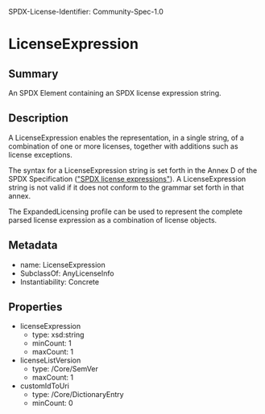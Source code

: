 SPDX-License-Identifier: Community-Spec-1.0

# LicenseExpression

## Summary

An SPDX Element containing an SPDX license expression string.

## Description

A LicenseExpression enables the representation, in a single string, of a
combination of one or more licenses, together with additions such as license
exceptions.

The syntax for a LicenseExpression string is set forth in the Annex D
of the SPDX Specification
(["SPDX license expressions"](https://spdx.github.io/spdx-spec/v3.0/annexes/SPDX-license-expressions/)).
A LicenseExpression string is not valid if it does not conform to the grammar
set forth in that annex.

The ExpandedLicensing profile can be used to represent the complete parsed
license expression as a combination of license objects.

## Metadata

- name: LicenseExpression
- SubclassOf: AnyLicenseInfo
- Instantiability: Concrete

## Properties

- licenseExpression
  - type: xsd:string
  - minCount: 1
  - maxCount: 1
- licenseListVersion
  - type: /Core/SemVer
  - maxCount: 1
- customIdToUri
  - type: /Core/DictionaryEntry
  - minCount: 0
